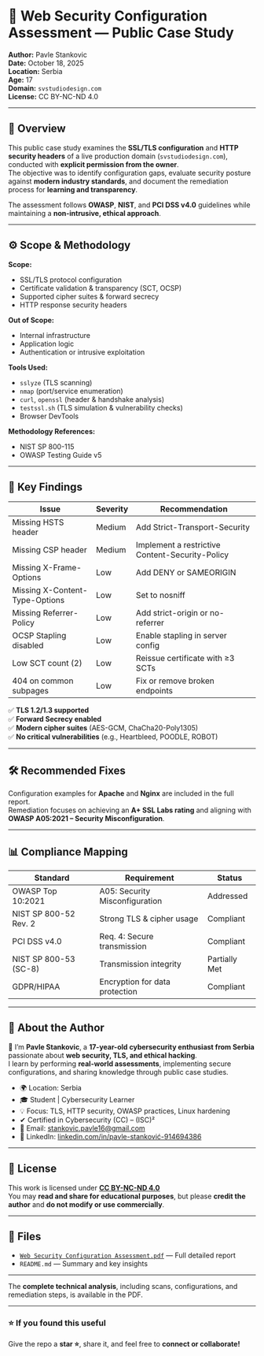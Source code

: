 # 🔐 Web Security Configuration Assessment — Public Case Study

**Author:** Pavle Stankovic  
**Date:** October 18, 2025  
**Location:** Serbia  
**Age:** 17  
**Domain:** `svstudiodesign.com`  
**License:** CC BY-NC-ND 4.0  

---

## 🧭 Overview

This public case study examines the **SSL/TLS configuration** and **HTTP security headers** of a live production domain (`svstudiodesign.com`), conducted with **explicit permission from the owner**.  
The objective was to identify configuration gaps, evaluate security posture against **modern industry standards**, and document the remediation process for **learning and transparency**.

The assessment follows **OWASP**, **NIST**, and **PCI DSS v4.0** guidelines while maintaining a **non-intrusive, ethical approach**.

---

## ⚙️ Scope & Methodology

**Scope:**  
- SSL/TLS protocol configuration  
- Certificate validation & transparency (SCT, OCSP)  
- Supported cipher suites & forward secrecy  
- HTTP response security headers  

**Out of Scope:**  
- Internal infrastructure  
- Application logic  
- Authentication or intrusive exploitation  

**Tools Used:**  
- `sslyze` (TLS scanning)  
- `nmap` (port/service enumeration)  
- `curl`, `openssl` (header & handshake analysis)  
- `testssl.sh` (TLS simulation & vulnerability checks)  
- Browser DevTools  

**Methodology References:**  
- NIST SP 800-115  
- OWASP Testing Guide v5  

---

## 🔎 Key Findings

| Issue | Severity | Recommendation |
|-------|-----------|----------------|
| Missing HSTS header | Medium | Add Strict-Transport-Security |
| Missing CSP header | Medium | Implement a restrictive Content-Security-Policy |
| Missing X-Frame-Options | Low | Add DENY or SAMEORIGIN |
| Missing X-Content-Type-Options | Low | Set to nosniff |
| Missing Referrer-Policy | Low | Add strict-origin or no-referrer |
| OCSP Stapling disabled | Low | Enable stapling in server config |
| Low SCT count (2) | Low | Reissue certificate with ≥3 SCTs |
| 404 on common subpages | Low | Fix or remove broken endpoints |

✅ **TLS 1.2/1.3 supported**  
✅ **Forward Secrecy enabled**  
✅ **Modern cipher suites** (AES-GCM, ChaCha20-Poly1305)  
✅ **No critical vulnerabilities** (e.g., Heartbleed, POODLE, ROBOT)

---

## 🛠️ Recommended Fixes

Configuration examples for **Apache** and **Nginx** are included in the full report.  
Remediation focuses on achieving an **A+ SSL Labs rating** and aligning with **OWASP A05:2021 – Security Misconfiguration**.

---

## 📊 Compliance Mapping

| Standard | Requirement | Status |
|-----------|-------------|--------|
| OWASP Top 10:2021 | A05: Security Misconfiguration | Addressed |
| NIST SP 800-52 Rev. 2 | Strong TLS & cipher usage | Compliant |
| PCI DSS v4.0 | Req. 4: Secure transmission | Compliant |
| NIST SP 800-53 (SC-8) | Transmission integrity | Partially Met |
| GDPR/HIPAA | Encryption for data protection | Compliant |

---

## 🧠 About the Author

👋 I’m **Pavle Stankovic**, a **17-year-old cybersecurity enthusiast from Serbia** passionate about **web security, TLS, and ethical hacking**.  
I learn by performing **real-world assessments**, implementing secure configurations, and sharing knowledge through public case studies.

- 🌍 Location: Serbia  
- 🎓 Student | Cybersecurity Learner  
- 💡 Focus: TLS, HTTP security, OWASP practices, Linux hardening  
- ✔ Certified in Cybersecurity (CC) – (ISC)²  
- 📧 Email: [stankovic.pavle16@gmail.com](mailto:stankovic.pavle16@gmail.com)  
- 💼 LinkedIn: [linkedin.com/in/pavle-stanković-914694386](https://linkedin.com/in/pavle-stanković-914694386)

---

## 📘 License

This work is licensed under **[CC BY-NC-ND 4.0](https://creativecommons.org/licenses/by-nc-nd/4.0/)**  
You may **read and share for educational purposes**, but please **credit the author** and **do not modify or use commercially**.

---

## 🧩 Files

- [`Web Security Configuration Assessment.pdf`](./Web%20Security%20Configuration%20Assessment.pdf) — Full detailed report  
- `README.md` — Summary and key insights  

---

The **complete technical analysis**, including scans, configurations, and remediation steps, is available in the PDF.

---

### ⭐ If you found this useful  
Give the repo a **star ⭐**, share it, and feel free to **connect or collaborate!**
